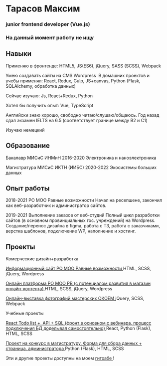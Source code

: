 # Тарасов Максим
### junior frontend developer (Vue.js)
### На данный момент работу не ищу


## Навыки

Применяю в фронтенде: HTML5, JS(ES6), jQuery, SASS (SCSS), Webpack

Умею создавать сайты на CMS Wordpress 
В домашних проектов и учебы применял: React, Redux, Gulp, JS+canvas, Python (Flask, SQLAlchemy, обработка данных) 

Сейчас изучаю: Js, React+Redux, Python

Хотел бы получить опыт: Vue, TypeScript


Английски знаю хорошо, свободно читаю/слушаю/общаюсь. Год назад  сдал экзамен IELTS на 6.5  (соответствует границе между B2 и C1)

Изучаю немецкий

## Образование

Бакалавр 
МИСиС ИНМиН 2016-2020 Электроника и наноэлектроника

Магистратура
МИСиС ИКТН (ИИБС)
2020-2022
Экосистемы больших данных

## Опыт работы

2018-2021 РО МОО Равные возможности
Начал на ресепшене, закончил как веб-разработчик и администратор сайтов.

2019-2021 Выполнение заказов от веб-студий
Полный цикл разработки сайтов (в основном провинциальных гос. учреждений) на Wordpress. 
Создание/перенос дизайна в figma, работа с ТЗ, работа с заказчиками, верстка шаблонов, подключение WP, наполнение и хостинг.

## Проекты

Комерческие дизайн+разработка 

<a href="https://github.com/Makstarr/RV">  Информационный сайт РО МОО Равные возможности </a>
HTML, SCSS, jQuery, Wordpress

<a href="https://github.com/Makstarr/RV">  Онлайн платформа РО МОО РВ (с потенциалом развития в магазин онлайн-контента) </a>
HTML, SCSS, jQuery, Wordpress

<a href="https://github.com/Makstarr/OKOEM-photo-exhibition">  Онлайн-выставка фотографий мастерских ОКОЕМ </a>
jQuery, SCSS, Webpack

Учебные проекты 

<a href="https://github.com/Makstarr/tojustdo-app">  React Todo list +  API + SQL (фронт в основном с вебинара, процесс подключения БД доделывал самостоятельно) </a>
React, Python (Flask),  HTML, SCSS

<a href="https://github.com/Makstarr/abiturientsIITiN"> Проект на конкурс в магистратуру. Форма для сбора данных + страница. администратора  </a>
Python (Flask), HTML, SCSS

Эти и другие проекты доступны на моем <a href="https://github.com/Makstarr/"> гитхабе </a>!
